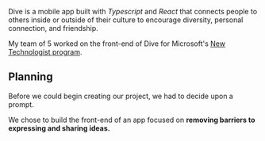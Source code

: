 Dive is a mobile app built with *Typescript* and *React* that connects people to others inside or outside of their culture to encourage diversity, personal connection, and friendship.

My team of 5 worked on the front-end of Dive for Microsoft's [New Technologist program](https://newtechnologists.com).

## Planning
Before we could begin creating our project, we had to decide upon a prompt.

We chose to build the front-end of an app focused on **removing barriers to expressing and sharing ideas.**


